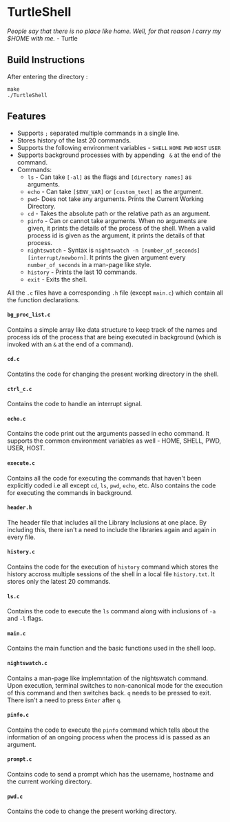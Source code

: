 # TurtleShell

*People say that there is no place like home. Well, for that reason I carry my $HOME with me.* - Turtle

## Build Instructions
After entering the directory :
```
make
./TurtleShell
```

## Features
- Supports `;` separated multiple commands in a single line.
- Stores history of the last 20 commands.
- Supports the following environment variables - `SHELL` `HOME` `PWD` `HOST` `USER`
- Supports background processes with by appending ` &` at the end of the command.
- Commands:
  - `ls` - Can take `[-al]` as the flags and `[directory names]` as arguments.
  - `echo` - Can take `[$ENV_VAR]` or `[custom_text]` as the argument.
  - `pwd`- Does not take any arguments. Prints the Current Working Directory.
  - `cd` - Takes the absolute path or the relative path as an argument.
  - `pinfo` - Can or cannot take arguments. When no arguments are given, it prints the details of the process of the shell. When a valid process id is given as the argument, it prints the details of that process.
  - `nightswatch` - Syntax is `nightswatch -n [number_of_seconds] [interrupt/newborn]`. It prints the given argument every `number_of_seconds` in a man-page like style.
  - `history` - Prints the last 10 commands.
  - `exit` - Exits the shell.

All the `.c` files have a corresponding `.h` file (except `main.c`) which contain all the function declarations.

#### `bg_proc_list.c`
Contains a simple array like data structure to keep track of the names and process ids of the process that are being executed in background (which is invoked with an `&` at the end of a command).

#### `cd.c`
Contatins the code for changing the present working directory in the shell.

#### `ctrl_c.c`
Contains the code to handle an interrupt signal.

#### `echo.c`
Contains the code print out the arguments passed in echo command. It supports the common environment variables as well - HOME, SHELL, PWD, USER, HOST.

#### `execute.c`
Contains all the code for executing the commands that haven't been explicitly coded i.e all except `cd`, `ls`, `pwd`, `echo`, etc. Also contains the code for executing the commands in background.

#### `header.h`
The header file that includes all the Library Inclusions at one place. By including this, there isn't a need to include the libraries again and again in every file.

#### `history.c`
Contains the code for the execution of `history` command which stores the history accross multiple sessions of the shell in a local file `history.txt`. It stores only the latest 20 commands.

#### `ls.c`
Contains the code to execute the `ls` command along with inclusions of `-a` and `-l` flags.

#### `main.c`
Contains the main function and the basic functions used in the shell loop.

#### `nightswatch.c`
Contains a man-page like implemntation of the nightswatch command. Upon execution, terminal switches to non-canonical mode for the execution of this command and then switches back. `q` needs to be pressed to exit. There isn't a need to press `Enter` after `q`.

#### `pinfo.c`
Contains the code to execute the `pinfo` command which tells about the information of an ongoing process when the process id is passed as an argument.

#### `prompt.c`
Contains code to send a prompt which has the username, hostname and the current working directory.

#### `pwd.c`
Contains the code to change the present working directory.

